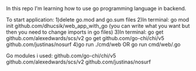 In this repo I'm learning how to use go programming language in backend.

To start application:
1)delete go.mod and go.sum files
2)In terminal: go mod init github.com/dhucsik/web_app_with_go (you can write what you want but then you need to change imports in go files)
3)In terminal: go get github.com/alexedwards/scs/v2
go get github.com/go-chi/chi/v5
github.com/justinas/nosurf
4)go run ./cmd/web OR  go run cmd/web/.go


Go modules i used: 
github.com/go-chi/chi/v5
github.com/alexedwards/scs/v2
github.com/justinas/nosurf
